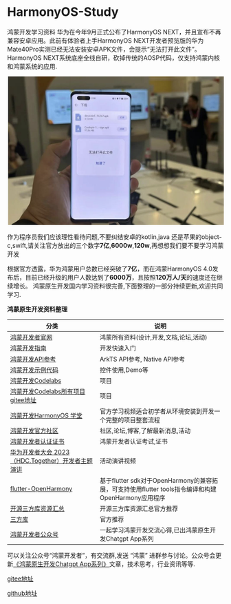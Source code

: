 # HarmonyOS-Study
鸿蒙开发学习资料
华为在今年9月正式公布了HarmonyOS NEXT，并且宣布不再兼容安卓应用。此前有体验者上手HarmonyOS NEXT开发者预览版的华为Mate40Pro实测已经无法安装安卓APK文件，会提示“无法打开此文件”。HarmonyOS NEXT系统底座全线自研，砍掉传统的AOSP代码，仅支持鸿蒙内核和鸿蒙系统的应用.

![](img.png)


作为程序员我们应该理性看待问题,不要纠结安卓的kotlin,java 还是苹果的object-c,swift,请关注官方放出的三个数字**7亿**,**6000w**,**120w**,再想想我们要不要学习鸿蒙开发

根据官方透露，华为鸿蒙用户总数已经突破了**7亿**，而在鸿蒙HarmonyOS 4.0发布后，目前已经升级的用户人数达到了**6000万**，且按照**120万人/天**的速度还在继续增长。
鸿蒙原生开发国内学习资料很完善,下面整理的一部分持续更新,欢迎共同学习.

**鸿蒙原生开发资料整理**

| 分类 | 说明 |
| --- | --- |
| [鸿蒙开发者官网](https://developer.huawei.com/consumer/cn/) |鸿蒙所有资料(设计,开发,文档,论坛,活动)  |
| [鸿蒙开发指南](https://developer.harmonyos.com/cn/docs/documentation/doc-guides-V3/start-overview-0000001478061421-V3) |开发快速入门 |
| [鸿蒙开发API参考](https://developer.harmonyos.com/cn/docs/documentation/doc-references-V3/syscap-0000001408089368-V3) |ArkTS API参考, Native API参考|
| [鸿蒙开发示例代码](https://developer.harmonyos.com/cn/documentation/Samples/) |控件使用,Demo等  |
| [鸿蒙开发Codelabs](https://developer.harmonyos.com/cn/documentation/codelabs/) |项目  |
| [鸿蒙开发Codelabs所有项目gitee地址](https://gitee.com/harmonyos/codelabs) |项目  |
| [鸿蒙开发HarmonyOS 学堂](https://developer.huawei.com/consumer/cn/) |官方学习视频适合初学者从环境安装到开发一个完整的项目整套流程 |
| [鸿蒙开发官方社区](https://developer.huawei.com/consumer/cn/forum/communityHome) |社区,论坛,博客,了解最新消息,活动  |
| [鸿蒙开发者认证证书](https://developer.huawei.com/consumer/cn/training/dev-certification/a617e0d3bc144624864a04edb951f6c4) |鸿蒙开发者认证考试,证书  |
| [华为开发者大会 2023（HDC.Together）开发者主题演讲](https://developer.huawei.com/consumer/cn/training/course/live/C101690506839580037) |活动演讲视频  |
| [flutter-OpenHarmony](https://gitee.com/openharmony-sig/flutter_flutter) |基于flutter sdk对于OpenHarmony的兼容拓展，可支持使用flutter tools指令编译和构建OpenHarmony应用程序  |
| [开源三方库资源汇总](https://gitee.com/openharmony-tpc/tpc_resource?_from=gitee_search) |开源三方库资源汇总官方推荐 |
| [三方库](https://repo.harmonyos.com/#/cn/application/atomService?sort=downloads&page=1) |官方推荐 |
| [鸿蒙开发者公众号](https://docs.qq.com/doc/DRVBBa2FNSHdOZ1Np) |一起学习鸿蒙开发交流心得,已出鸿蒙原生开发Chatgpt App系列 |



可以关注公众号“鸿蒙开发者”，有交流群,发送 “鸿蒙” 进群参与讨论。公众号会更新[《鸿蒙原生开发Chatgpt App系列》](https://mp.weixin.qq.com/s?__biz=MzkyNDUxNzgzNw==&mid=2247483746&idx=1&sn=c362f13745aabb77a6edeac3f17778b7&chksm=c1d5d5c0f6a25cd6fa6a60e8ac186efacf2496a76125494e5f6d0095920a7cdf818436c9fa80#rd)文章，技术思考，行业资讯等等.

[gitee地址](https://gitee.com/cornflower10/harmony-os-study)

[github地址](https://github.com/cornflower10/HarmonyOS-Study/tree/main)

